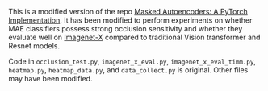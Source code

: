 This is a modified version of the repo [Masked Autoencoders: A PyTorch Implementation](https://github.com/facebookresearch/mae). It has been modified to perform experiments on whether MAE classifiers possess strong occlusion sensitivity and whether they evaluate well on [Imagenet-X](https://facebookresearch.github.io/imagenetx/site/home) compared to traditional Vision transformer and Resnet models.

Code in `occlusion_test.py`, `imagenet_x_eval.py`, `imagenet_x_eval_timm.py`, `heatmap.py`, `heatmap_data.py`, and `data_collect.py` is original. Other files may have been modified.